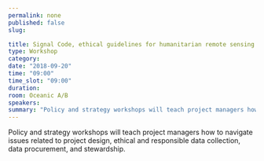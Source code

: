 ```yaml
---
permalink: none
published: false
slug:

title: Signal Code, ethical guidelines for humanitarian remote sensing
type: Workshop
category:
date: "2018-09-20"
time: "09:00"
time_slot: "09:00"
duration:
room: Oceanic A/B
speakers:
summary: "Policy and strategy workshops will teach project managers how to navigate issues related to project design, ethical and responsible data collection, data procurement, and stewardship."
---
```

Policy and strategy workshops will teach project managers how to navigate issues related to project design, ethical and responsible data collection, data procurement, and stewardship.
